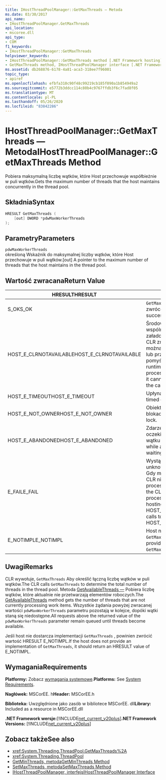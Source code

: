 ```yaml
---
title: IHostThreadPoolManager::GetMaxThreads — Metoda
ms.date: 03/30/2017
api_name:
- IHostThreadPoolManager.GetMaxThreads
api_location:
- mscoree.dll
api_type:
- COM
f1_keywords:
- IHostThreadPoolManager::GetMaxThreads
helpviewer_keywords:
- IHostThreadPoolManager::GetMaxThreads method [.NET Framework hosting]
- GetMaxThreads method, IHostThreadPoolManager interface [.NET Framework hosting]
ms.assetid: db268876-6178-4a81-aca3-318ee7f96001
topic_type:
- apiref
ms.openlocfilehash: efbfa310c90f48c99219cb185f090a1b854949a2
ms.sourcegitcommit: e5772b3ddcc114c80b4c9767ffdb3f6c7fad8f05
ms.translationtype: MT
ms.contentlocale: pl-PL
ms.lasthandoff: 05/26/2020
ms.locfileid: "83842286"
---
```

# <a name="ihostthreadpoolmanagergetmaxthreads-method"></a><span data-ttu-id="037a7-102">IHostThreadPoolManager::GetMaxThreads — Metoda</span><span class="sxs-lookup"><span data-stu-id="037a7-102">IHostThreadPoolManager::GetMaxThreads Method</span></span>
<span data-ttu-id="037a7-103">Pobiera maksymalną liczbę wątków, które Host przechowuje współbieżnie w puli wątków.</span><span class="sxs-lookup"><span data-stu-id="037a7-103">Gets the maximum number of threads that the host maintains concurrently in the thread pool.</span></span>  
  
## <a name="syntax"></a><span data-ttu-id="037a7-104">Składnia</span><span class="sxs-lookup"><span data-stu-id="037a7-104">Syntax</span></span>  
  
```cpp  
HRESULT GetMaxThreads (  
    [out] DWORD *pdwMaxWorkerThreads  
);  
```  
  
## <a name="parameters"></a><span data-ttu-id="037a7-105">Parametry</span><span class="sxs-lookup"><span data-stu-id="037a7-105">Parameters</span></span>  
 `pdwMaxWorkerThreads`  
 <span data-ttu-id="037a7-106">określoną Wskaźnik do maksymalnej liczby wątków, które Host przechowuje w puli wątków.</span><span class="sxs-lookup"><span data-stu-id="037a7-106">[out] A pointer to the maximum number of threads that the host maintains in the thread pool.</span></span>  
  
## <a name="return-value"></a><span data-ttu-id="037a7-107">Wartość zwracana</span><span class="sxs-lookup"><span data-stu-id="037a7-107">Return Value</span></span>  
  
|<span data-ttu-id="037a7-108">HRESULT</span><span class="sxs-lookup"><span data-stu-id="037a7-108">HRESULT</span></span>|<span data-ttu-id="037a7-109">Opis</span><span class="sxs-lookup"><span data-stu-id="037a7-109">Description</span></span>|  
|-------------|-----------------|  
|<span data-ttu-id="037a7-110">S_OK</span><span class="sxs-lookup"><span data-stu-id="037a7-110">S_OK</span></span>|<span data-ttu-id="037a7-111">`GetMaxThreads`pomyślnie zwrócono.</span><span class="sxs-lookup"><span data-stu-id="037a7-111">`GetMaxThreads` returned successfully.</span></span>|  
|<span data-ttu-id="037a7-112">HOST_E_CLRNOTAVAILABLE</span><span class="sxs-lookup"><span data-stu-id="037a7-112">HOST_E_CLRNOTAVAILABLE</span></span>|<span data-ttu-id="037a7-113">Środowisko uruchomieniowe języka wspólnego (CLR (nie zostało załadowane do procesu lub środowisko CLR znajduje się w stanie, w którym nie można uruchomić kodu zarządzanego lub przetworzyć wywołania pomyślnie.</span><span class="sxs-lookup"><span data-stu-id="037a7-113">The common language runtime (CLR( has not been loaded into a process, or the CLR is in a state in which it cannot run managed code or process the call successfully.</span></span>|  
|<span data-ttu-id="037a7-114">HOST_E_TIMEOUT</span><span class="sxs-lookup"><span data-stu-id="037a7-114">HOST_E_TIMEOUT</span></span>|<span data-ttu-id="037a7-115">Upłynął limit czasu połączenia.</span><span class="sxs-lookup"><span data-stu-id="037a7-115">The call timed out.</span></span>|  
|<span data-ttu-id="037a7-116">HOST_E_NOT_OWNER</span><span class="sxs-lookup"><span data-stu-id="037a7-116">HOST_E_NOT_OWNER</span></span>|<span data-ttu-id="037a7-117">Obiekt wywołujący nie jest właocicielem blokady.</span><span class="sxs-lookup"><span data-stu-id="037a7-117">The caller does not own the lock.</span></span>|  
|<span data-ttu-id="037a7-118">HOST_E_ABANDONED</span><span class="sxs-lookup"><span data-stu-id="037a7-118">HOST_E_ABANDONED</span></span>|<span data-ttu-id="037a7-119">Zdarzenie zostało anulowane podczas oczekiwania na niego zablokowanego wątku lub włókna.</span><span class="sxs-lookup"><span data-stu-id="037a7-119">An event was canceled while a blocked thread or fiber was waiting on it.</span></span>|  
|<span data-ttu-id="037a7-120">E_FAIL</span><span class="sxs-lookup"><span data-stu-id="037a7-120">E_FAIL</span></span>|<span data-ttu-id="037a7-121">Wystąpił nieznany błąd krytyczny.</span><span class="sxs-lookup"><span data-stu-id="037a7-121">An unknown catastrophic failure occurred.</span></span> <span data-ttu-id="037a7-122">Gdy metoda zwraca E_FAIL, środowisko CLR nie będzie już można używać w procesie.</span><span class="sxs-lookup"><span data-stu-id="037a7-122">When a method returns E_FAIL, the CLR is no longer usable within the process.</span></span> <span data-ttu-id="037a7-123">Kolejne wywołania metod hostingu zwracają HOST_E_CLRNOTAVAILABLE.</span><span class="sxs-lookup"><span data-stu-id="037a7-123">Subsequent calls to hosting methods return HOST_E_CLRNOTAVAILABLE.</span></span>|  
|<span data-ttu-id="037a7-124">E_NOTIMPL</span><span class="sxs-lookup"><span data-stu-id="037a7-124">E_NOTIMPL</span></span>|<span data-ttu-id="037a7-125">Host nie oferuje implementacji programu `GetMaxThreads` .</span><span class="sxs-lookup"><span data-stu-id="037a7-125">The host does not provide an implementation of `GetMaxThreads`.</span></span>|  
  
## <a name="remarks"></a><span data-ttu-id="037a7-126">Uwagi</span><span class="sxs-lookup"><span data-stu-id="037a7-126">Remarks</span></span>  
 <span data-ttu-id="037a7-127">CLR wywołuje, `GetMaxThreads` Aby określić łączną liczbę wątków w puli wątków.</span><span class="sxs-lookup"><span data-stu-id="037a7-127">The CLR calls `GetMaxThreads` to determine the total number of threads in the thread pool.</span></span> <span data-ttu-id="037a7-128">Metoda [GetAvailableThreads —](ihostthreadpoolmanager-getavailablethreads-method.md) Pobiera liczbę wątków, które aktualnie nie przetwarzają elementów roboczych.</span><span class="sxs-lookup"><span data-stu-id="037a7-128">The [GetAvailableThreads](ihostthreadpoolmanager-getavailablethreads-method.md) method gets the number of threads that are not currently processing work items.</span></span> <span data-ttu-id="037a7-129">Wszystkie żądania powyżej zwracanej wartości `pdwMaxWorkerThreads` parametru pozostają w kolejce, dopóki wątki staną się niedostępne.</span><span class="sxs-lookup"><span data-stu-id="037a7-129">All requests above the returned value of the `pdwMaxWorkerThreads` parameter remain queued until threads become available.</span></span>  
  
 <span data-ttu-id="037a7-130">Jeśli host nie dostarcza implementacji `GetMaxThreads` , powinien zwrócić wartość HRESULT E_NOTIMPL.</span><span class="sxs-lookup"><span data-stu-id="037a7-130">If the host does not provide an implementation of `GetMaxThreads`, it should return an HRESULT value of E_NOTIMPL.</span></span>  
  
## <a name="requirements"></a><span data-ttu-id="037a7-131">Wymagania</span><span class="sxs-lookup"><span data-stu-id="037a7-131">Requirements</span></span>  
 <span data-ttu-id="037a7-132">**Platformy:** Zobacz [wymagania systemowe](../../get-started/system-requirements.md).</span><span class="sxs-lookup"><span data-stu-id="037a7-132">**Platforms:** See [System Requirements](../../get-started/system-requirements.md).</span></span>  
  
 <span data-ttu-id="037a7-133">**Nagłówek:** MSCorEE. h</span><span class="sxs-lookup"><span data-stu-id="037a7-133">**Header:** MSCorEE.h</span></span>  
  
 <span data-ttu-id="037a7-134">**Biblioteka:** Uwzględnione jako zasób w bibliotece MSCorEE. dll</span><span class="sxs-lookup"><span data-stu-id="037a7-134">**Library:** Included as a resource in MSCorEE.dll</span></span>  
  
 <span data-ttu-id="037a7-135">**.NET Framework wersje:**[!INCLUDE[net_current_v20plus](../../../../includes/net-current-v20plus-md.md)]</span><span class="sxs-lookup"><span data-stu-id="037a7-135">**.NET Framework Versions:** [!INCLUDE[net_current_v20plus](../../../../includes/net-current-v20plus-md.md)]</span></span>  
  
## <a name="see-also"></a><span data-ttu-id="037a7-136">Zobacz także</span><span class="sxs-lookup"><span data-stu-id="037a7-136">See also</span></span>

- <xref:System.Threading.ThreadPool.GetMaxThreads%2A>
- <xref:System.Threading.ThreadPool>
- [<span data-ttu-id="037a7-137">GetMinThreads, metoda</span><span class="sxs-lookup"><span data-stu-id="037a7-137">GetMinThreads Method</span></span>](ihostthreadpoolmanager-getminthreads-method.md)
- [<span data-ttu-id="037a7-138">SetMaxThreads, metoda</span><span class="sxs-lookup"><span data-stu-id="037a7-138">SetMaxThreads Method</span></span>](ihostthreadpoolmanager-setmaxthreads-method.md)
- [<span data-ttu-id="037a7-139">IHostThreadPoolManager, interfejs</span><span class="sxs-lookup"><span data-stu-id="037a7-139">IHostThreadPoolManager Interface</span></span>](ihostthreadpoolmanager-interface.md)
